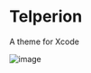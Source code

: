 # Telperion
A theme for Xcode

![image](https://user-images.githubusercontent.com/3452573/141669052-b6ca648f-6229-46f9-b5a4-85f6503627f7.png)
